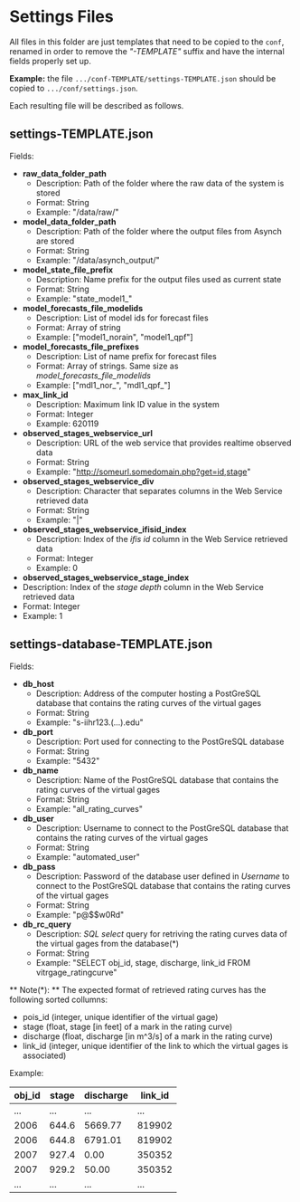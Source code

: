 # Settings Files

All files in this folder are just templates that need to be copied to the ```conf```, renamed in order to remove the *"-TEMPLATE"* suffix and have the internal fields properly set up.

**Example:** the file ```.../conf-TEMPLATE/settings-TEMPLATE.json``` should be copied to ```.../conf/settings.json```.

Each resulting file will be described as follows.

## settings-TEMPLATE.json

Fields:

- **raw_data_folder_path**
  - Description: Path of the folder where the raw data of the system is stored
  - Format: String
  - Example: "/data/raw/"
- **model_data_folder_path**
  - Description: Path of the folder where the output files from Asynch are stored
  - Format: String
  - Example: "/data/asynch\_output/"
- **model_state_file_prefix**
  - Description: Name prefix for the output files used as current state
  - Format: String
  - Example: "state\_model1\_"
- **model_forecasts_file_modelids**
  - Description: List of model ids for forecast files
  - Format: Array of string
  - Example: ["model1\_norain", "model1\_qpf"]
- **model_forecasts_file_prefixes**
  - Description: List of name prefix for forecast files
  - Format: Array of strings. Same size as *model\_forecasts\_file\_modelids*
  - Example: ["mdl1\_nor\_", "mdl1\_qpf\_"]
- **max_link_id**
  - Description: Maximum link ID value in the system
  - Format: Integer
  - Example: 620119
- **observed_stages_webservice_url**
  - Description: URL of the web service that provides realtime observed data
  - Format: String
  - Example: "http://someurl.somedomain.php?get=id,stage"
- **observed_stages_webservice_div**
  - Description: Character that separates columns in the Web Service retrieved data
  - Format: String
  - Example: "|"
- **observed_stages_webservice_ifisid_index**
  - Description: Index of the *ifis id* column in the Web Service retrieved data
  - Format: Integer
  - Example: 0
- **observed_stages_webservice_stage_index**
 - Description: Index of the *stage depth* column in the Web Service retrieved data
 - Format: Integer
 - Example: 1

## settings-database-TEMPLATE.json

Fields:

- **db_host**
  - Description: Address of the computer hosting a PostGreSQL database that contains the rating curves of the virtual gages
  - Format: String
  - Example: "s-iihr123.(...).edu"
- **db_port**
  - Description: Port used for connecting to the PostGreSQL database
  - Format: String
  - Example: "5432"
- **db_name**
  - Description: Name of the PostGreSQL database that contains the rating curves of the virtual gages
  - Format: String
  - Example: "all\_rating\_curves"
- **db_user**
  - Description: Username to connect to the PostGreSQL database that contains the rating curves of the virtual gages
  - Format: String
  - Example: "automated\_user"
- **db_pass**
  - Description: Password of the database user defined in *Username* to connect to the PostGreSQL database that contains the rating curves of the virtual gages
  - Format: String
  - Example: "p@$$w0Rd"
- **db_rc_query**
  - Description: *SQL select* query for retriving the rating curves data of the virtual gages from the database(\*)
  - Format: String
  - Example: "SELECT obj\_id, stage, discharge, link\_id FROM vitrgage\_ratingcurve"


** Note(\*): ** The expected format of retrieved rating curves has the following sorted collumns:
- pois\_id (integer, unique identifier of the virtual gage)
- stage (float, stage [in feet] of a mark in the rating curve)
- discharge (float, discharge [in m^3/s] of a mark in the rating curve)
- link\_id (integer, unique identifier of the link to which the virtual gages is associated)

Example:

| obj\_id | stage | discharge | link\_id |
| ------- | ----- | --------- | -------- |
|   ...   |  ...  |    ...    |   ...    |
|  2006   | 644.6 |  5669.77  |  819902  |
|  2006   | 644.8 |  6791.01  |  819902  |
|  2007   | 927.4 |     0.00  |  350352  |
|  2007   | 929.2 |    50.00  |  350352  |
|   ...   |  ...  |    ...    |   ...    |
